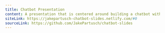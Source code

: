 ```yaml
---
title: Chatbot Presentation
content: A presentation that is centered around building a chatbot with AWS tools
siteLink: https://jakepartusch-chatbot-slides.netlify.com/#0
sourceLink: https://github.com/JakePartusch/chatbot-slides
---
```

